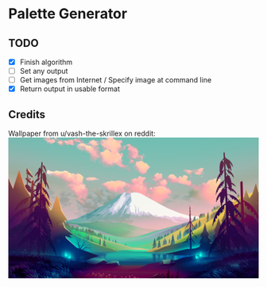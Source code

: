 # Palette Generator

## TODO

 - [x] Finish algorithm
 - [ ] Set any output
 - [ ] Get images from Internet / Specify image at command line
 - [x] Return output in usable format

## Credits

Wallpaper from u/vash-the-skrillex on reddit:
![Mountain View [1920x1080]](wallpaper.png)
